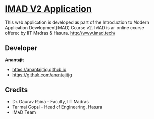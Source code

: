 # [IMAD V2 Application](http://anantajitjg.imad.hasura-app.io/)

This web application is developed as part of the Introduction to Modern Application Development(IMAD) Course v2. IMAD is an online course offered by IIT Madras & Hasura. <http://www.imad.tech/>


## Developer
**Anantajit**
- <https://anantajitjg.github.io>
- <https://github.com/anantajitjg>

## Credits

- Dr. Gaurav Raina - Faculty, IIT Madras
- Tanmai Gopal - Head of Engineering, Hasura
- IMAD Team
